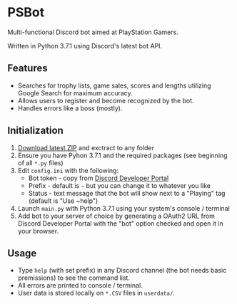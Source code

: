 # PSBot
 Multi-functional Discord bot aimed at PlayStation Gamers.
 
 Written in Python 3.7.1 using Discord's latest bot API.

## Features
* Searches for trophy lists, game sales, scores and lengths utilizing Google Search for maximum accuracy.
* Allows users to register and become recognized by the bot.
* Handles errors like a boss (mostly).

## Initialization
1. [Download latest ZIP](https://github.com/liav22/PSBot/archive/master.zip) and exctract to any folder
2. Ensure you have Pyhon 3.7.1 and the required packages (see beginning of all `*.py` files)
3. Edit `config.ini` with the following:
   * Bot token - copy from [Discord Developer Portal](https://discordapp.com/developers/applications/)
   * Prefix - default is `~` but you can change it to whatever you like
   * Status - text message that the bot will show next to a "Playing" tag (default is "Use ~help")
4. Launch `main.py` with Python 3.7.1 using your system's console / terminal
5. Add bot to your server of choice by generating a OAuth2 URL from Discord Developer Portal with the "bot" option checked and open it in your browser.

## Usage
* Type `help` (with set prefix) in any Discord channel (the bot needs basic premissions) to see the command list.
* All errors are printed to console / terminal.
* User data is stored locally on `*.CSV` files in `userdata/`.
